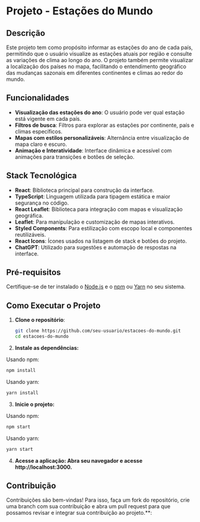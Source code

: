# Projeto - Estações do Mundo

## Descrição

Este projeto tem como propósito informar as estações do ano de cada país, permitindo que o usuário visualize as estações atuais por região e consulte as variações de clima ao longo do ano. O projeto também permite visualizar a localização dos países no mapa, facilitando o entendimento geográfico das mudanças sazonais em diferentes continentes e climas ao redor do mundo.

## Funcionalidades

- **Visualização das estações do ano**: O usuário pode ver qual estação está vigente em cada país.
- **Filtros de busca**: Filtros para explorar as estações por continente, país e climas específicos.
- **Mapas com estilos personalizáveis**: Alternância entre visualização de mapa claro e escuro.
- **Animação e Interatividade**: Interface dinâmica e acessível com animações para transições e botões de seleção.

## Stack Tecnológica

- **React**: Biblioteca principal para construção da interface.
- **TypeScript**: Linguagem utilizada para tipagem estática e maior segurança no código.
- **React Leaflet**: Biblioteca para integração com mapas e visualização geográfica.
- **Leaflet**: Para manipulação e customização de mapas interativos.
- **Styled Components**: Para estilização com escopo local e componentes reutilizáveis.
- **React Icons**: Ícones usados na listagem de stack e botões do projeto.
- **ChatGPT**: Utilizado para sugestões e automação de respostas na interface.

## Pré-requisitos

Certifique-se de ter instalado o [Node.js](https://nodejs.org/) e o [npm](https://www.npmjs.com/) ou [Yarn](https://yarnpkg.com/) no seu sistema.

## Como Executar o Projeto

1. **Clone o repositório**:

   ```bash
   git clone https://github.com/seu-usuario/estacoes-do-mundo.git
   cd estacoes-do-mundo
   ```

2. **Instale as dependências:**

Usando npm:
   ```bash
   npm install
   ```

Usando yarn:
   ```bash
   yarn install
  ```

3. **Inicie o projeto:**

Usando npm:
   ```bash
   npm start
   ```

Usando yarn:
   ```bash
   yarn start
  ```

4. **Acesse a aplicação: Abra seu navegador e acesse http://localhost:3000.**

## Contribuição
Contribuições são bem-vindas! Para isso, faça um fork do repositório, crie uma branch com sua contribuição e abra um pull request para que possamos revisar e integrar sua contribuição ao projeto.**:
